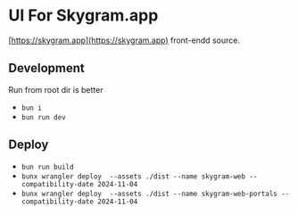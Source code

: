 # UI For Skygram.app

[https://skygram.app](https://skygram.app) front-endd source.

## Development
Run from root dir is better

- `bun i`
- `bun run dev`

## Deploy

- `bun run build`
- `bunx wrangler deploy  --assets ./dist --name skygram-web --compatibility-date 2024-11-04`
- `bunx wrangler deploy  --assets ./dist --name skygram-web-portals --compatibility-date 2024-11-04`
